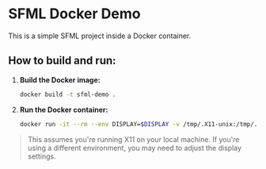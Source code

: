 
# SFML Docker Demo

This is a simple SFML project inside a Docker container.

## How to build and run:

1. **Build the Docker image:**

   ```bash
   docker build -t sfml-demo .
   ```
2. **Run the Docker container:**

   ```bash
   docker run -it --rm --env DISPLAY=$DISPLAY -v /tmp/.X11-unix:/tmp/.X11-unix sfml-demo
   ```

> This assumes you're running X11 on your local machine. If you're using a different environment, you may need to adjust the display settings.

